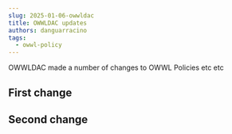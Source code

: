 ```yaml
---
slug: 2025-01-06-owwldac
title: OWWLDAC updates
authors: danguarracino
tags: 
  - owwl-policy
---
```


OWWLDAC made a number of changes to OWWL Policies etc etc
<!--truncate-->

## First change

## Second change